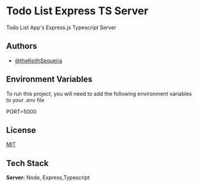 
# Todo List Express TS Server

Todo List App's  Express.js Typescript Server





## Authors

- [@theKeithSequeira](https://github.com/theKeithSequeira)


## Environment Variables

To run this project, you will need to add the following environment variables to your .env file

PORT=5000


## License

[MIT](https://choosealicense.com/licenses/mit/)


## Tech Stack

**Server:** Node, Express,Typescript


